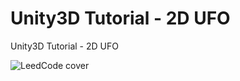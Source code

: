 # Unity3D Tutorial - 2D UFO
Unity3D Tutorial - 2D UFO


![LeedCode cover][LeedCode]

[LeedCode]:https://leetcode.com/static/images/logolarge.jpg
